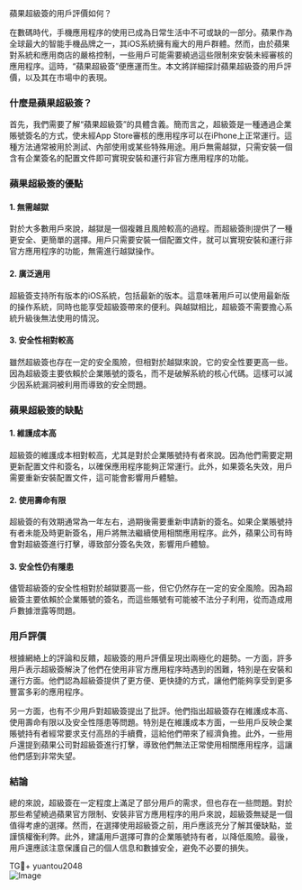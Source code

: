 蘋果超級簽的用戶評價如何？

在數碼時代，手機應用程序的使用已成為日常生活中不可或缺的一部分。蘋果作為全球最大的智能手機品牌之一，其iOS系統擁有龐大的用戶群體。然而，由於蘋果對系統和應用商店的嚴格控制，一些用戶可能需要繞過這些限制來安裝未經審核的應用程序。這時，“蘋果超級簽”便應運而生。本文將詳細探討蘋果超級簽的用戶評價，以及其在市場中的表現。

### 什麼是蘋果超級簽？

首先，我們需要了解“蘋果超級簽”的具體含義。簡而言之，超級簽是一種通過企業賬號簽名的方式，使未經App Store審核的應用程序可以在iPhone上正常運行。這種方法通常被用於測試、內部使用或某些特殊用途。用戶無需越獄，只需安裝一個含有企業簽名的配置文件即可實現安裝和運行非官方應用程序的功能。

### 蘋果超級簽的優點

#### 1. 無需越獄
對於大多數用戶來說，越獄是一個複雜且風險較高的過程。而超級簽則提供了一種更安全、更簡單的選擇。用戶只需要安裝一個配置文件，就可以實現安裝和運行非官方應用程序的功能，無需進行越獄操作。

#### 2. 廣泛適用
超級簽支持所有版本的iOS系統，包括最新的版本。這意味著用戶可以使用最新版的操作系統，同時也能享受超級簽帶來的便利。與越獄相比，超級簽不需要擔心系統升級後無法使用的情況。

#### 3. 安全性相對較高
雖然超級簽也存在一定的安全風險，但相對於越獄來說，它的安全性要更高一些。因為超級簽主要依賴於企業賬號的簽名，而不是破解系統的核心代碼。這樣可以減少因系統漏洞被利用而導致的安全問題。

### 蘋果超級簽的缺點

#### 1. 維護成本高
超級簽的維護成本相對較高，尤其是對於企業賬號持有者來說。因為他們需要定期更新配置文件和簽名，以確保應用程序能夠正常運行。此外，如果簽名失效，用戶需要重新安裝配置文件，這可能會影響用戶體驗。

#### 2. 使用壽命有限
超級簽的有效期通常為一年左右，過期後需要重新申請新的簽名。如果企業賬號持有者未能及時更新簽名，用戶將無法繼續使用相關應用程序。此外，蘋果公司有時會對超級簽進行打擊，導致部分簽名失效，影響用戶體驗。

#### 3. 安全性仍有隱患
儘管超級簽的安全性相對於越獄要高一些，但它仍然存在一定的安全風險。因為超級簽主要依賴於企業賬號的簽名，而這些賬號有可能被不法分子利用，從而造成用戶數據泄露等問題。

### 用戶評價

根據網絡上的評論和反饋，超級簽的用戶評價呈現出兩極化的趨勢。一方面，許多用戶表示超級簽解決了他們在使用非官方應用程序時遇到的困難，特別是在安裝和運行方面。他們認為超級簽提供了更方便、更快捷的方式，讓他們能夠享受到更多豐富多彩的應用程序。

另一方面，也有不少用戶對超級簽提出了批評。他們指出超級簽存在維護成本高、使用壽命有限以及安全性隱患等問題。特別是在維護成本方面，一些用戶反映企業賬號持有者經常要求支付高昂的手續費，這給他們帶來了經濟負擔。此外，一些用戶還提到蘋果公司對超級簽進行打擊，導致他們無法正常使用相關應用程序，這讓他們感到非常失望。

### 結論

總的來說，超級簽在一定程度上滿足了部分用戶的需求，但也存在一些問題。對於那些希望繞過蘋果官方限制、安裝非官方應用程序的用戶來說，超級簽無疑是一個值得考慮的選擇。然而，在選擇使用超級簽之前，用戶應該充分了解其優缺點，並謹慎權衡利弊。此外，建議用戶選擇可靠的企業賬號持有者，以降低風險。最後，用戶還應該注意保護自己的個人信息和數據安全，避免不必要的損失。

TG💪+ yuantou2048  
![Image](https://github.com/user-attachments/assets/b096be7b-4918-425d-a280-69484dc5cd6f)